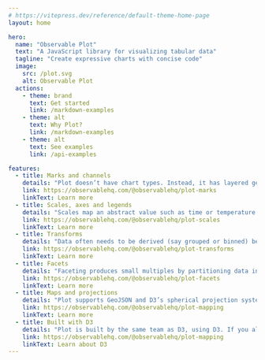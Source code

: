 ```yaml
---
# https://vitepress.dev/reference/default-theme-home-page
layout: home

hero:
  name: "Observable Plot"
  text: "A JavaScript library for visualizing tabular data"
  tagline: "Create expressive charts with concise code"
  image:
    src: /plot.svg
    alt: Observable Plot
  actions:
    - theme: brand
      text: Get started
      link: /markdown-examples
    - theme: alt
      text: Why Plot?
      link: /markdown-examples
    - theme: alt
      text: See examples
      link: /api-examples

features:
  - title: Marks and channels
    details: "Plot doesn’t have chart types. Instead, it has layered geometric shapes such as bars, dots, and lines."
    link: https://observablehq.com/@observablehq/plot-marks
    linkText: Learn more
  - title: Scales, axes and legends
    details: "Scales map an abstract value such as time or temperature to a visual value such as x- or y-position or color."
    link: https://observablehq.com/@observablehq/plot-scales
    linkText: Learn more
  - title: Transforms
    details: "Data often needs to be derived (say grouped or binned) before plotting. Let Plot transform data for you."
    link: https://observablehq.com/@observablehq/plot-transforms
    linkText: Learn more
  - title: Facets
    details: "Faceting produces small multiples by partitioning data into discrete sets and repeating the plot for each set, allowing comparison."
    link: https://observablehq.com/@observablehq/plot-facets
    linkText: Learn more
  - title: Maps and projections
    details: "Plot supports GeoJSON and D3’s spherical projection system for geographic maps."
    link: https://observablehq.com/@observablehq/plot-mapping
    linkText: Learn more
  - title: Built with D3
    details: "Plot is built by the same team as D3, using D3. If you already know D3, you’ll be right at home with Plot."
    link: https://observablehq.com/@observablehq/plot-mapping
    linkText: Learn about D3
---
```

